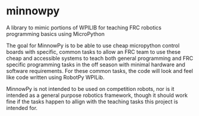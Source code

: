 # minnowpy
A library to mimic portions of WPILIB for teaching FRC robotics programming basics using MicroPython

The goal for MinnowPy is to be able to use cheap micropython control boards with specific, common tasks to allow an FRC team to use these cheap and accessible systems to teach both general programming and FRC specific programming tasks in the off season with minimal hardware and software requirements.  For these common tasks, the code will look and feel like code written using RobotPy WPILib.  

MinnowPy is not intended to be used on competition robots, nor is it intended as a general purpose robotics framework, though it should work fine if the tasks happen to allign with the teaching tasks this project is intended for.

